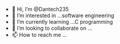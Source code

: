 - 👋 Hi, I’m @Dantech235
- 👀 I’m interested in ...software engineering 
- 🌱 I’m currently learning ...C programming 
- 💞️ I’m looking to collaborate on ...
- 📫 How to reach me ...

<!---
Dantech235/Dantech235 is a ✨ special ✨ repository because its `README.md` (this file) appears on your GitHub profile.
You can click the Preview link to take a look at your changes.
--->
